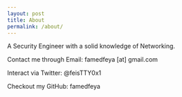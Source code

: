 ```yaml
---
layout: post
title: About
permalink: /about/
---
```


A Security Engineer with a solid knowledge of Networking.

Contact me through Email: famedfeya [at] gmail.com 

Interact via Twitter: @feisTTY0x1 

Checkout my GitHub: famedfeya
